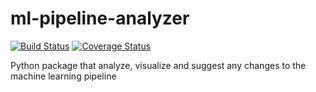 
# ml-pipeline-analyzer
[![Build Status](https://app.travis-ci.com/TharunKumarReddy5/ml-pipeline-analyzer.svg?branch=main)](https://app.travis-ci.com/TharunKumarReddy5/ml-pipeline-analyzer)
[![Coverage Status](https://coveralls.io/repos/github/TharunKumarReddy5/ml-pipeline-analyzer/badge.svg?branch=main)](https://coveralls.io/github/TharunKumarReddy5/ml-pipeline-analyzer?branch=main&kill_cache=1)

Python package that analyze, visualize and suggest any changes to the machine learning pipeline 
